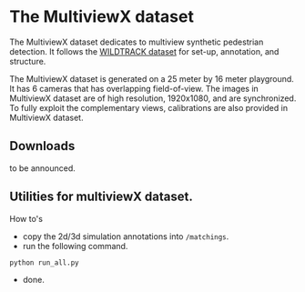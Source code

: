 # The MultiviewX dataset

The MultiviewX dataset dedicates to multiview synthetic pedestrian detection. It follows the [WILDTRACK dataset](https://www.epfl.ch/labs/cvlab/data/data-wildtrack/) for set-up, annotation, and structure. 

The MultiviewX dataset is generated on a 25 meter by 16 meter playground. It has 6 cameras that has overlapping field-of-view. The images in MultiviewX dataset are of high resolution, 1920x1080, and are synchronized. To fully exploit the complementary views, calibrations are also provided in MultiviewX dataset. 

## Downloads
to be announced.

## Utilities for multiviewX dataset.
 
How to's
- copy the 2d/3d simulation annotations into `/matchings`.
- run the following command.
```shell script
python run_all.py
```
- done.
